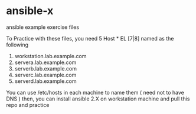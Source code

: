 # ansible-x
ansible example exercise files

To Practice with these files, you need 5 Host *  EL [7|8] 
named as the following 


1) workstation.lab.example.com
2) servera.lab.example.com
3) serverb.lab.example.com
4) serverc.lab.example.com
5) serverd.lab.example.com

                                                  
You can use /etc/hosts in each machine to name them ( need not to have DNS ) 
then, you can install ansible 2.X on workstation machine and pull this repo and practice 
